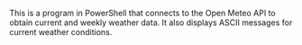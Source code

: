 This is a program in PowerShell that connects to the Open Meteo API to obtain current and weekly weather data. It also displays ASCII messages for current weather conditions.
